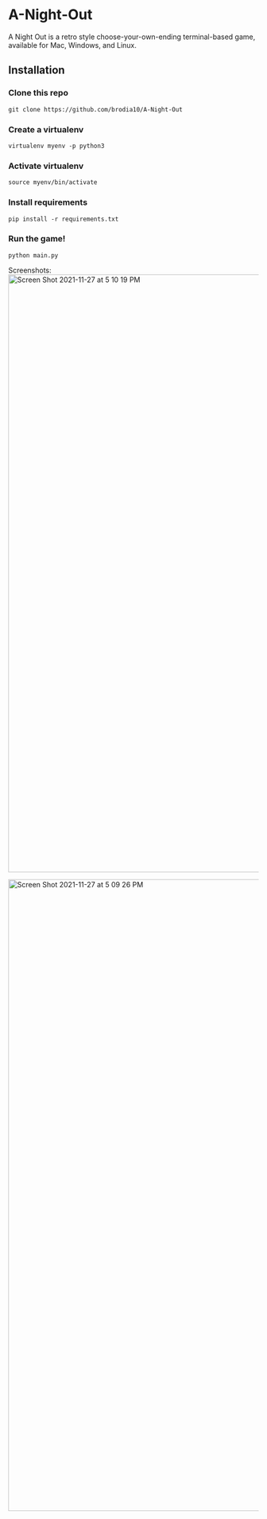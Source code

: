 # A-Night-Out

A Night Out is a retro style choose-your-own-ending terminal-based game, available for Mac, Windows, and Linux.

## Installation

### Clone this repo <br />
`git clone https://github.com/brodia10/A-Night-Out`

### Create a virtualenv <br />
`virtualenv myenv -p python3`

### Activate virtualenv <br />
`source myenv/bin/activate`

### Install requirements <br />
`pip install -r requirements.txt`

### Run the game! <br />
`python main.py`

Screenshots:
<img width="1201" alt="Screen Shot 2021-11-27 at 5 10 19 PM" src="https://user-images.githubusercontent.com/29584063/143722040-07dca936-1637-4dea-8014-7d39ebd0f5db.png">


<img width="1269" alt="Screen Shot 2021-11-27 at 5 09 26 PM" src="https://user-images.githubusercontent.com/29584063/143722202-2583705d-8080-4dc5-af9a-313d11583d9c.png">
